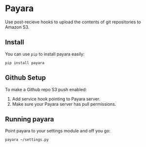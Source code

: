 # Payara
Use post-recieve hooks to upload the contents of git repositories to Amazon S3.

## Install
You can use `pip` to install payara easily:

    pip install payara

## Github Setup
To make a Github repo S3 push enabled:

1. Add service hook pointing to Payara server.
2. Make sure your Payara server has pull permissions.

## Running payara
Point payara to your settings module and off you go:

    payara ~/settings.py
